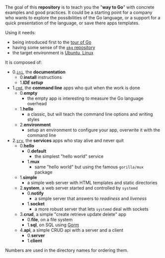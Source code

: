 
The goal of this **repository** is to teach you the "**way to Go**" with concrete examples and good practices. It could be a starting point for a company who wants to explore the possibilities of the Go language, or a support for a quick presentation of the language, or save there apps templates.

Using it needs:
* being introduced first to the [tour of Go](https://tour.golang.org/)
* having some sense of the [`pkg` repository](https://golang.org/pkg/)
* the target environment is [Ubuntu, Linux](https://ubuntu.com/)

It is composed of:
* 0.[`ini`](0-ini), the **documentation**
	* 0.**install** instructions
	* 1._**IDE setup**_
* 1.[`cmd`](1-cmd), the **command line** apps who quit when the work is done
	* 0.**empty**
		* the empty app is interesting to measure the Go language overhead
	* 1.**hello**
		* a classic, but will teach the command line options and writing styles
	* 2.**environment**
		* setup an environment to configure your app, overwrite it with the command line
* 2.[`srv`](2-srv), the **services** apps who stay alive and never quit
	* 0.**hello**
		* 0.**default**
			* the simplest "hello world" service
		* 1.**mux**
			* same "hello world" but using the famous `gorilla/mux` package
	* 1.**simple**
		* a simple web server with HTML templates and static directories
	* 2.**system**, a web server started and controlled by `systemd`
		* 0.**notify**
			* a simple server that answers to *readiness* and *liveness*
		* 1.**socket**
			* a more robust server that lets `systemd` deal with sockets
	* 3.**crud**, a simple "create retrieve update delete" app
		* 0.**file**, on a file system
		* 1.**sql**, on SQL using [Gorm](https://gorm.io/docs/)
	* 4.**api**, a simple CRUD api with a server and a client
		* 0.**server**
		* 1.**client**

Numbers are used in the directory names for ordering them.
